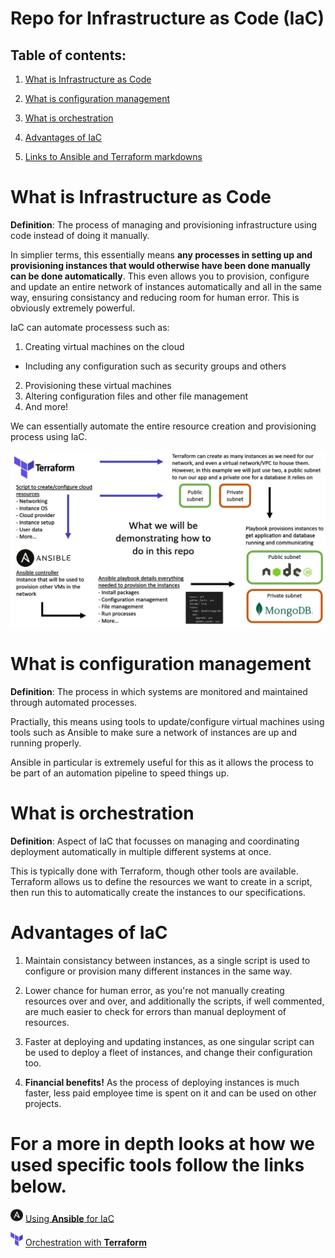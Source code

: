 ﻿# Repo for Infrastructure as Code (IaC)

## Table of contents:

1. [What is Infrastructure as Code](#what-is-infrastructure-as-code)

2. [What is configuration management](#what-is-configuration-management)

3. [What is orchestration](#what-is-orchestration)

4. [Advantages of IaC](#advantages-of-iac)

5. [Links to Ansible and Terraform markdowns](#for-a-more-in-depth-looks-at-specific-tools-follow-the-links-below)

# What is Infrastructure as Code

**Definition**: The process of managing and provisioning infrastructure using code instead of doing it manually.

In simplier terms, this essentially means **any processes in setting up and provisioning instances that would otherwise have been done manually can be done automatically**. This even allows you to provision, configure and update an entire network of instances automatically and all in the same way, ensuring consistancy and reducing room for human error. This is obviously extremely powerful.

IaC can automate processess such as:
1. Creating virtual machines on the cloud
- Including any configuration such as security groups and others
2. Provisioning these virtual machines
3. Altering configuration files and other file management
4. And more!

We can essentially automate the entire resource creation and provisioning process using IaC.

![Alt text](images/diagram1.png)

# What is configuration management

**Definition**: The process in which systems are monitored and maintained through automated processes.

Practially, this means using tools to update/configure virtual machines using tools such as Ansible to make sure a network of instances are up and running properly.

Ansible in particular is extremely useful for this as it allows the process to be part of an automation pipeline to speed things up.

# What is orchestration

**Definition**: Aspect of IaC that focusses on managing and coordinating deployment automatically in multiple different systems at once. 

This is typically done with Terraform, though other tools are available. Terraform allows us to define the resources we want to create in a script, then run this to automatically create the instances to our specifications.

# Advantages of IaC

1. Maintain consistancy between instances, as a single script is used to configure or provision many different instances in the same way.

2. Lower chance for human error, as you're not manually creating resources over and over, and additionally the scripts, if well commented, are much easier to check for errors than manual deployment of resources.

3. Faster at deploying and updating instances, as one singular script can be used to deploy a fleet of instances, and change their configuration too.

4. **Financial benefits!** As the process of deploying instances is much faster, less paid employee time is spent on it and can be used on other projects.

# For a more in depth looks at how we used specific tools follow the links below.

<img src="images/image.png" alt="image.png" width="20"/> [Using **Ansible** for IaC](ansible/ansible.md)

<img src="images/image-1.png" alt="image-1.png" width="20"/> [Orchestration with **Terraform**](Terraform/terraform.md)

